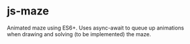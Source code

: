 # js-maze
Animated maze using ES6+. Uses async-await to queue up animations when drawing and solving (to be implemented) the maze.

